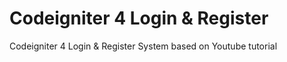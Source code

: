 # Codeigniter 4 Login & Register
Codeigniter 4 Login &amp; Register System based on Youtube tutorial
